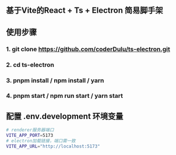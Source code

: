 ## 基于Vite的React + Ts + Electron 简易脚手架

## 使用步骤

### 1. git clone https://github.com/coderDulu/ts-electron.git

### 2. cd ts-electron 

### 3. pnpm install / npm install / yarn

### 4. pnpm start / npm run start / yarn start

## 配置 .env.development 环境变量
```sh
# renderer服务器端口
VITE_APP_PORT=5173
# electron加载链接，端口需一致
VITE_APP_URL="http://localhost:5173"
```
